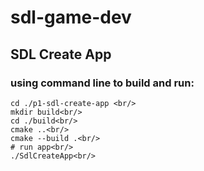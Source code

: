 # sdl-game-dev

## SDL Create App
### using command line to build and run:
    cd ./p1-sdl-create-app <br/>
    mkdir build<br/>
    cd ./build<br/>
    cmake ..<br/>
    cmake --build .<br/>
    # run app<br/>
    ./SdlCreateApp<br/>
